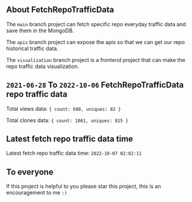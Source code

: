 ## About FetchRepoTrafficData

The `main` branch project can fetch specific repo everyday traffic data and save them in the MongoDB.

The `apis` branch project can expose the apis so that we can get our repo historical traffic data.

The `visualization` branch project is a frontend project that can make the repo traffic data visualization.

## `2021-06-28` To `2022-10-06` FetchRepoTrafficData repo traffic data

Total views data: `{ count: 688, uniques: 82 }`

Total clones data: `{ count: 1061, uniques: 815 }`

## Latest fetch repo traffic data time

Latest fetch repo traffic data time: `2022-10-07 02:02:11`

## To everyone

If this project is helpful to you please star this project, this is an encouragement to me `:)`



